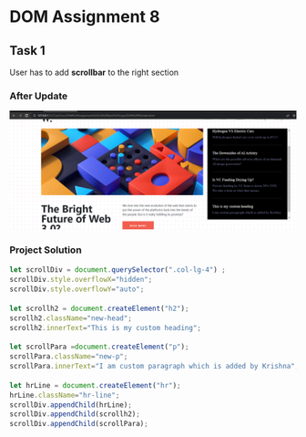 # DOM Assignment 8
## Task 1
User has to add **scrollbar** to the right section
### After Update
![scroll bar added](./output-1.png)
### Project Solution
```javascript
let scrollDiv = document.querySelector(".col-lg-4") ;
scrollDiv.style.overflowX="hidden";
scrollDiv.style.overflowY="auto";

let scrollh2 = document.createElement("h2");
scrollh2.className="new-head";
scrollh2.innerText="This is my custom heading";

let scrollPara =document.createElement("p");
scrollPara.className="new-p";
scrollPara.innerText="I am custom paragraph which is added by Krishna";

let hrLine = document.createElement("hr");
hrLine.className="hr-line";
scrollDiv.appendChild(hrLine);
scrollDiv.appendChild(scrollh2);
scrollDiv.appendChild(scrollPara);
```

